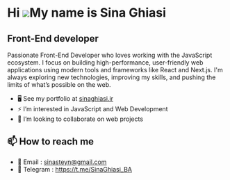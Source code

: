 Hi ![](https://user-images.githubusercontent.com/18350557/176309783-0785949b-9127-417c-8b55-ab5a4333674e.gif)My name is Sina Ghiasi
===================================================================================================================================

Front-End developer
---------

Passionate Front-End Developer who loves working with the JavaScript ecosystem. I focus on building high-performance, user-friendly web applications using modern tools and frameworks like React and Next.js. I'm always exploring new technologies, improving my skills, and pushing the limits of what’s possible on the web.


- 🖥️  See my portfolio at [sinaghiasi.ir](http://sinaghiasi.ir)
- ⚡ I’m interested in JavaScript and Web Development 
- 🤝 I’m looking to collaborate on web projects

📫 How to reach me
---------
- 📧 Email : sinasteyn@gmail.com
- 🔗 Telegram : https://t.me/SinaGhiasi_BA
